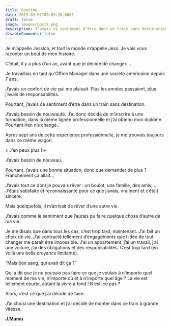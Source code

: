 ```yaml
---
title: Routine
date: 2019-03-02T00:09:20.000Z
draft: false
image: images/post2.png
description: J’avais ce sentiment d’être dans un train sans destination...
disableComments: false
---
```

Je m’appelle Jessica, et tout le monde m’appelle Jess. Je vais vous raconter un bout de mon histoire.

C’était, il y a plus d’un an, avant que je décide de changer….

Je travaillais en tant qu'Office Manager dans une société américaine depuis 7 ans.

J’avais un confort de vie qui me plaisait. Plus les années passaient, plus j’avais de responsabilités.

Pourtant, j’avais ce sentiment d’être dans un train sans destination.

J’avais besoin de nouveauté. J’ai donc décidé de m’inscrire à une formation, dans la même lignée professionnelle et j’ai obtenu mon diplôme. Pourtant rien n’a changé..

Après sept ans de cette expérience professionnelle, je me trouvais toujours dans ce même wagon.

« J’en peux plus ! »

J’avais besoin de nouveau. 

Pourtant, j’avais une bonne situation, donc que demander de plus ? Franchement ça allait… 

J’avais tout ce dont je pouvais rêver : un boulot, une famille, des amis,… J’étais satisfaite et reconnaissante pour ce que j’avais, vraiment et c’était sincère. 

Mais quelquefois, il m’arrivait de rêver d’une autre vie.

J’avais comme le sentiment que j’aurais pu faire quelque chose d’autre de ma vie.

Je me disais que dans tous les cas, c’est trop tard, maintenant. J’ai fait un choix de vie. J’ai contracté tellement d’engagements que l’idée de tout changer me paraît être impossible. J’ai un appartement, j’ai un travail, j’ai une voiture, j’ai des obligations et des responsabilités. C’est trop tard (en voilà une belle croyance limitante).

“Mais bon sang, qui avait dit ça ?” 

Qui a dit que je ne pouvais pas faire ce que je voulais à n’importe quel moment de ma vie, n’importe où et à n’importe quel âge ? La vie est tellement courte, autant la vivre à fond ! N’est-ce pas ?

Alors, c’est ce que j’ai décidé de faire.

J’ai choisi une destination et j’ai décidé de monter dans ce train à grande vitesse.

**J.Mumu**